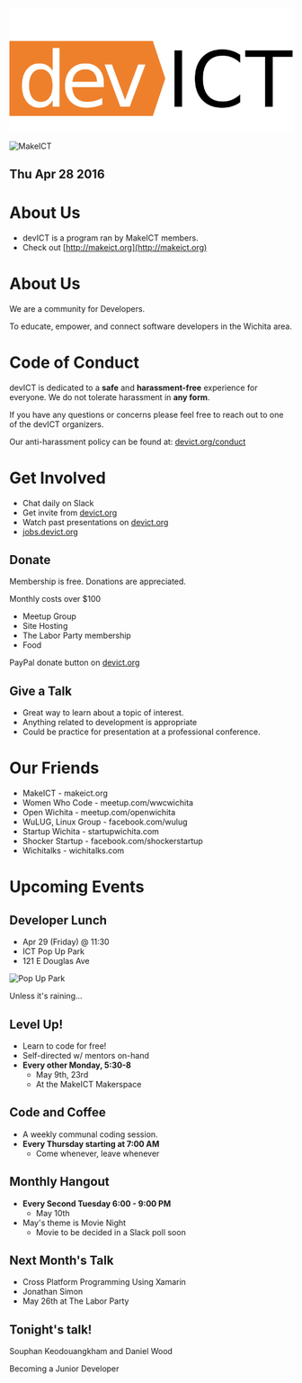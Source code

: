 ![devICT](https://raw.githubusercontent.com/devict/Graphics/master/devict-logo.png)

![MakeICT](http://makeict.org/wp-content/uploads/2013/03/MakeICT-Logo-web.png)

## Thu Apr 28 2016


# About Us
* devICT is a program ran by MakeICT members.
* Check out [http://makeict.org](http://makeict.org)


# About Us
We are a community for Developers.

To educate, empower, and connect software developers in the Wichita area.


# Code of Conduct
devICT is dedicated to a **safe** and **harassment-free** experience for
everyone. We do not tolerate harassment in **any form**.

If you have any questions or concerns please feel free to reach out to one
of the devICT organizers.

Our anti-harassment policy can be found at:
[devict.org/conduct](https://devict.org/conduct)



# Get Involved
* Chat daily on Slack
 * Get invite from [devict.org](http://devict.org)
* Watch past presentations on [devict.org](http://devict.org)
* [jobs.devict.org](http://jobs.devict.org)


## Donate
Membership is free. Donations are appreciated.

Monthly costs over $100

* Meetup Group
* Site Hosting
* The Labor Party membership
* Food

PayPal donate button on [devict.org](http://devict.org)


## Give a Talk
* Great way to learn about a topic of interest.
* Anything related to development is appropriate
* Could be practice for presentation at a professional conference.



# Our Friends

* MakeICT - makeict.org
* Women Who Code - meetup.com/wwcwichita
* Open Wichita - meetup.com/openwichita
* WuLUG, Linux Group - facebook.com/wulug
* Startup Wichita - startupwichita.com
* Shocker Startup - facebook.com/shockerstartup
* Wichitalks - wichitalks.com



# Upcoming Events


## Developer Lunch
* Apr 29 (Friday) @ 11:30
* ICT Pop Up Park
 * 121 E Douglas Ave

![Pop Up Park](https://scontent.fmci1-1.fna.fbcdn.net/hphotos-xfl1/v/t1.0-9/12002146_1481497942151289_5092012979119519870_n.png?oh=766ccbefef831cb9392ac5d220611a80&oe=572386F8)

Unless it's raining...


## Level Up!
* Learn to code for free!
* Self-directed w/ mentors on-hand
* **Every other Monday, 5:30-8**
  * May 9th, 23rd
  * At the MakeICT Makerspace


## Code and Coffee
* A weekly communal coding session.
* **Every Thursday starting at 7:00 AM**
  * Come whenever, leave whenever


## Monthly Hangout
* **Every Second Tuesday 6:00 - 9:00 PM**
  * May 10th
* May's theme is Movie Night
  * Movie to be decided in a Slack poll soon


## Next Month's Talk
* Cross Platform Programming Using Xamarin
* Jonathan Simon
* May 26th at The Labor Party


## Tonight's talk!

Souphan Keodouangkham and Daniel Wood

Becoming a Junior Developer
